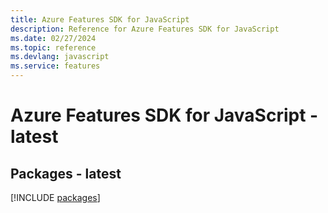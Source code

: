 ```yaml
---
title: Azure Features SDK for JavaScript
description: Reference for Azure Features SDK for JavaScript
ms.date: 02/27/2024
ms.topic: reference
ms.devlang: javascript
ms.service: features
---
```

# Azure Features SDK for JavaScript - latest
## Packages - latest
[!INCLUDE [packages](features-index.md)]